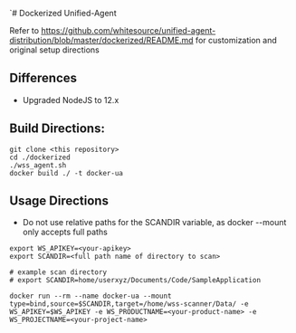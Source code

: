 `# Dockerized Unified-Agent

Refer to https://github.com/whitesource/unified-agent-distribution/blob/master/dockerized/README.md for customization and original setup directions

## Differences 

* Upgraded NodeJS to 12.x

## Build Directions: 

```
git clone <this repository>
cd ./dockerized
./wss_agent.sh
docker build ./ -t docker-ua

```
## Usage Directions

* Do not use relative paths for the SCANDIR variable, as docker --mount only accepts full paths

```
export WS_APIKEY=<your-apikey>
export SCANDIR=<full path name of directory to scan>

# example scan directory
# export SCANDIR=home/userxyz/Documents/Code/SampleApplication

docker run --rm --name docker-ua --mount type=bind,source=$SCANDIR,target=/home/wss-scanner/Data/ -e WS_APIKEY=$WS_APIKEY -e WS_PRODUCTNAME=<your-product-name> -e WS_PROJECTNAME=<your-project-name> 

```